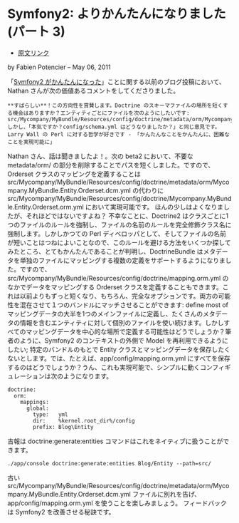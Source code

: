 Symfony2: よりかんたんになりました (パート 3)
==============================================

  - [原文リンク](http://symfony.com/blog/symfony2-getting-easier-part-3)

by Fabien Potencier – May 06, 2011

「[Symfony2 がかんたんになった](http://symfony.com/blog/symfony2-getting-easier)」ことに関する以前のブログ投稿において、Nathan さんが次の価値あるコメントをしてくださりました。

    **すばらしい**！この方向性を賞賛します。Doctrine のスキーマファイルの場所を短くする機会はありますか？エンティティごとにファイルを次のようにしたいです: src/Mycompany/MyBundle/Resources/config/doctrine/metadata/orm/Mycompany.MyBundle.Entity.Orderset.dcm.yml
    しかし、「本気ですか？config/schema.yml はどうなりましたか？」と同じ意見です。Larry Wall の Perl に対する哲学が好きです - 「かんたんなことをかんたんに、困難なことを実現可能に」

Nathan さん、話は聞きましたよ！。次の beta2 において、不要な metadata/orm/ の部分を削除することでパスを短くしました。ですので、Orderset クラスのマッピングを定義することは src/Mycompany/MyBundle/Resources/config/doctrine/metadata/orm/Mycompany.MyBundle.Entity.Orderset.dcm.yml の代わりに src/Mycompany/MyBundle/Resources/config/doctrine/Mycompany.MyBundle.Entity.Orderset.orm.yml において実現可能です。
ほんの少しはよくなりましたが、それほどではないですよね？ 不幸なことに、Doctrine2 はクラスごとに1つのファイルのルールを強制し、ファイルの名前のルールを完全修飾クラス名に強制します。しかしかつての Perl ディベロッパとして、そしてファイルの名前が短いことはつねによいことなので、このルールを避ける方法をいくつか探してみたところ、とてもかんたんであることが判明し、DoctrineBundle はメタデータを単独のファイルにマッピングする複数の定義をサポートするようになりました。ですので、src/Mycompany/MyBundle/Resources/config/doctrine/mapping.orm.yml のなかでデータをマッピングする Orderset クラスを定義することもできます。これは以前よりもずっと短くなり、もちろん、完全なオプションです。両方の可能性を混在させて１つのバンドルにマッチさせることができます: define most of マッピングデータの大半を1つのメインファイルに定義し、たくさんのメタデータの情報を含むエンティティに対して個別のファイルを使い続けます。しかしすべてのマッピングデータを中心的な場所で定義する可能性はどうでしょうか？筆者のように、Symfony2 のコンテキストの外側で Model を再利用できるようにしたい; 特定のバンドルのもとで Entity クラスとマッピングデータを保存したくないとします。では、たとえば、app/config/mapping.orm.yml にすべてを保存するのはどうでしょうか？うん、これも実現可能で、シンプルに動くコンフィギュレーションは次のようになります。


    doctrine:
      orm:
        mappings:
          global:
            type:   yml
            dir:    %kernel.root_dir%/config
            prefix: Blog\Entity
                
吉報は doctrine:generate:entities コマンドはこれをネイティブに扱うことができます。

    ./app/console doctrine:generate:entities Blog/Entity --path=src/

古い src/Mycompany/MyBundle/Resources/config/doctrine/metadata/orm/Mycompany.MyBundle.Entity.Orderset.dcm.yml ファイルに別れを告げ、app/config/mapping.orm.yml を使うことを楽しみましょう。
フィードバックは Symfony2 を改善させる秘訣です。
